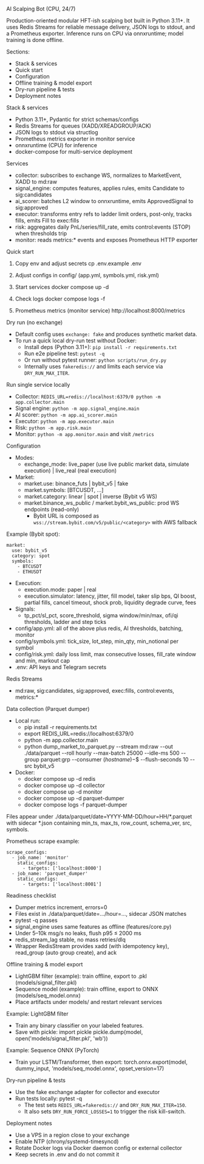 AI Scalping Bot (CPU, 24/7)

Production-oriented modular HFT-ish scalping bot built in Python 3.11+. 
It uses Redis Streams for reliable message delivery, JSON logs to stdout, and a Prometheus exporter. 
Inference runs on CPU via onnxruntime; model training is done offline.

Sections:
- Stack & services
- Quick start
- Configuration
- Offline training & model export
- Dry-run pipeline & tests
- Deployment notes

Stack & services
- Python 3.11+, Pydantic for strict schemas/configs
- Redis Streams for queues (XADD/XREADGROUP/ACK)
- JSON logs to stdout via structlog
- Prometheus metrics exporter in monitor service
- onnxruntime (CPU) for inference
- docker-compose for multi-service deployment

Services
- collector: subscribes to exchange WS, normalizes to MarketEvent, XADD to md:raw
- signal_engine: computes features, applies rules, emits Candidate to sig:candidates
- ai_scorer: batches L2 window to onnxruntime, emits ApprovedSignal to sig:approved
- executor: transforms entry refs to ladder limit orders, post-only, tracks fills, emits Fill to exec:fills
- risk: aggregates daily PnL/series/fill_rate, emits control:events (STOP) when thresholds trip
- monitor: reads metrics:* events and exposes Prometheus HTTP exporter

Quick start
1) Copy env and adjust secrets
   cp .env.example .env

2) Adjust configs in config/ (app.yml, symbols.yml, risk.yml)

3) Start services
   docker compose up -d

4) Check logs
   docker compose logs -f

5) Prometheus metrics (monitor service)
   http://localhost:8000/metrics

Dry run (no exchange)
- Default config uses `exchange: fake` and produces synthetic market data.
- To run a quick local dry-run test without Docker:
  - Install deps (Python 3.11+): `pip install -r requirements.txt`
  - Run e2e pipeline test: `pytest -q`
  - Or run without pytest runner: `python scripts/run_dry.py`
  - Internally uses `fakeredis://` and limits each service via `DRY_RUN_MAX_ITER`.

Run single service locally
- Collector: `REDIS_URL=redis://localhost:6379/0 python -m app.collector.main`
- Signal engine: `python -m app.signal_engine.main`
- AI scorer: `python -m app.ai_scorer.main`
- Executor: `python -m app.executor.main`
- Risk: `python -m app.risk.main`
- Monitor: `python -m app.monitor.main` and visit `/metrics`

Configuration
- Modes:
  - exchange_mode: live_paper (use live public market data, simulate execution) | live_real (real execution)
- Market:
  - market.use: binance_futs | bybit_v5 | fake
  - market.symbols: [BTCUSDT, ...]
  - market.category: linear | spot | inverse (Bybit v5 WS)
  - market.binance_ws_public / market.bybit_ws_public: prod WS endpoints (read-only)
    - Bybit URL is composed as `wss://stream.bybit.com/v5/public/<category>` with AWS fallback

Example (Bybit spot):

```
market:
  use: bybit_v5
  category: spot
  symbols:
    - BTCUSDT
    - ETHUSDT
```
- Execution:
  - execution.mode: paper | real
  - execution.simulator: latency, jitter, fill model, taker slip bps, QI boost, partial fills, cancel timeout, shock prob, liquidity degrade curve, fees
- Signals:
  - tp_pct/sl_pct, score_threshold, sigma window/min/max, ofi/qi thresholds, ladder and step ticks
- config/app.yml: all of the above plus redis, AI thresholds, batching, monitor
- config/symbols.yml: tick_size, lot_step, min_qty, min_notional per symbol
- config/risk.yml: daily loss limit, max consecutive losses, fill_rate window and min, markout cap
- .env: API keys and Telegram secrets

Redis Streams
- md:raw, sig:candidates, sig:approved, exec:fills, control:events, metrics:*

Data collection (Parquet dumper)
- Local run:
  - pip install -r requirements.txt
  - export REDIS_URL=redis://localhost:6379/0
  - python -m app.collector.main
  - python dump_market_to_parquet.py --stream md:raw --out ./data/parquet --roll hourly --max-batch 25000 --idle-ms 500 --group parquet:grp --consumer $(hostname)-$$ --flush-seconds 10 --src bybit_v5
- Docker:
  - docker compose up -d redis
  - docker compose up -d collector
  - docker compose up -d monitor
  - docker compose up -d parquet-dumper
  - docker compose logs -f parquet-dumper

Files appear under ./data/parquet/date=YYYY-MM-DD/hour=HH/*.parquet with sidecar *.json containing min_ts, max_ts, row_count, schema_ver, src, symbols.

Prometheus scrape example:

```
scrape_configs:
  - job_name: 'monitor'
    static_configs:
      - targets: ['localhost:8000']
  - job_name: 'parquet_dumper'
    static_configs:
      - targets: ['localhost:8001']
```

Readiness checklist
- Dumper metrics increment, errors=0
- Files exist in ./data/parquet/date=.../hour=..., sidecar JSON matches
- pytest -q passes
- signal_engine uses same features as offline (features/core.py)
- Under 5–10k msg/s no leaks, flush p95 ≤ 2000 ms
- redis_stream_lag stable, no mass retries/dlq
- Wrapper RedisStream provides xadd (with idempotency key), read_group (auto group create), and ack

Offline training & model export
- LightGBM filter (example): train offline, export to .pkl (models/signal_filter.pkl)
- Sequence model (example): train offline, export to ONNX (models/seq_model.onnx)
- Place artifacts under models/ and restart relevant services

Example: LightGBM filter
- Train any binary classifier on your labeled features.
- Save with pickle:
  import pickle
  pickle.dump(model, open('models/signal_filter.pkl', 'wb'))

Example: Sequence ONNX (PyTorch)
- Train your LSTM/Transformer, then export:
  torch.onnx.export(model, dummy_input, 'models/seq_model.onnx', opset_version=17)

Dry-run pipeline & tests
- Use the fake exchange adapter for collector and executor
- Run tests locally:
  pytest -q
  - The test sets `REDIS_URL=fakeredis://` and `DRY_RUN_MAX_ITER=150`.
  - It also sets `DRY_RUN_FORCE_LOSSES=1` to trigger the risk kill-switch.

Deployment notes
- Use a VPS in a region close to your exchange
- Enable NTP (chrony/systemd-timesyncd)
- Rotate Docker logs via Docker daemon config or external collector
- Keep secrets in .env and do not commit it
